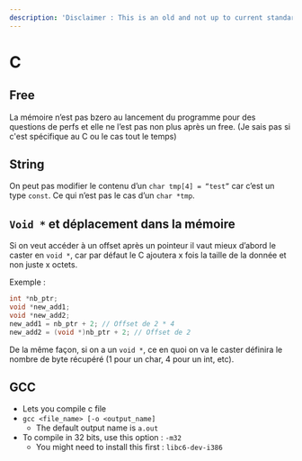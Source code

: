 ```yaml
---
description: 'Disclaimer : This is an old and not up to current standard note'
---
```


# C

## Free

La mémoire n’est pas bzero au lancement du programme pour des questions de perfs et elle ne l’est pas non plus après un free. \(Je sais pas si c'est spécifique au C ou le cas tout le temps\)

## String

On peut pas modifier le contenu d’un `char tmp[4] = “test”` car c’est un type `const`. Ce qui n’est pas le cas d’un `char *tmp`.

## `Void *` et déplacement dans la mémoire

Si on veut accéder à un offset après un pointeur il vaut mieux d’abord le caster en `void *`, car par défaut le C ajoutera x fois la taille de la donnée et non juste x octets.

Exemple :

```c
int *nb_ptr;
void *new_add1;
void *new_add2;
new_add1 = nb_ptr + 2; // Offset de 2 * 4
new_add2 = (void *)nb_ptr + 2; // Offset de 2
```

De la même façon, si on a un `void *`, ce en quoi on va le caster définira le nombre de byte récupéré \(1 pour un char, 4 pour un int, etc\).

## GCC

* Lets you compile c file
* `gcc <file_name> [-o <output_name]`
  * The default output name is `a.out`
* To compile in 32 bits, use this option : `-m32`
  * You might need to install this first : `libc6-dev-i386`

